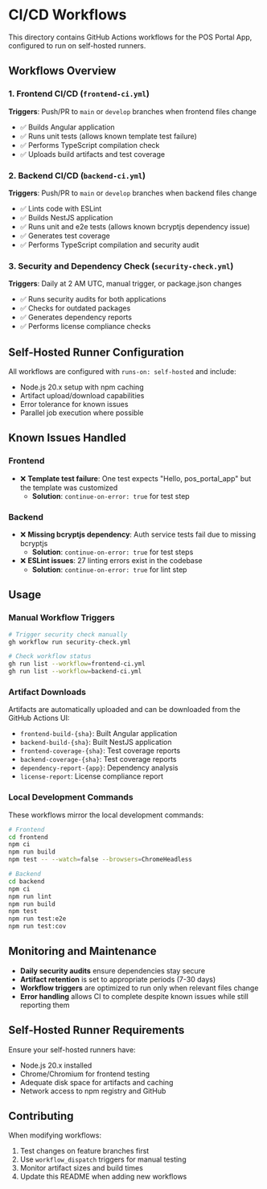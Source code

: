 # CI/CD Workflows

This directory contains GitHub Actions workflows for the POS Portal App, configured to run on self-hosted runners.

## Workflows Overview

### 1. Frontend CI/CD (`frontend-ci.yml`)
**Triggers**: Push/PR to `main` or `develop` branches when frontend files change
- ✅ Builds Angular application
- ✅ Runs unit tests (allows known template test failure)
- ✅ Performs TypeScript compilation check
- ✅ Uploads build artifacts and test coverage

### 2. Backend CI/CD (`backend-ci.yml`)
**Triggers**: Push/PR to `main` or `develop` branches when backend files change
- ✅ Lints code with ESLint
- ✅ Builds NestJS application
- ✅ Runs unit and e2e tests (allows known bcryptjs dependency issue)
- ✅ Generates test coverage
- ✅ Performs TypeScript compilation and security audit

### 3. Security and Dependency Check (`security-check.yml`)
**Triggers**: Daily at 2 AM UTC, manual trigger, or package.json changes
- ✅ Runs security audits for both applications
- ✅ Checks for outdated packages
- ✅ Generates dependency reports
- ✅ Performs license compliance checks

## Self-Hosted Runner Configuration

All workflows are configured with `runs-on: self-hosted` and include:
- Node.js 20.x setup with npm caching
- Artifact upload/download capabilities
- Error tolerance for known issues
- Parallel job execution where possible

## Known Issues Handled

### Frontend
- ❌ **Template test failure**: One test expects "Hello, pos_portal_app" but the template was customized
  - **Solution**: `continue-on-error: true` for test step

### Backend
- ❌ **Missing bcryptjs dependency**: Auth service tests fail due to missing bcryptjs
  - **Solution**: `continue-on-error: true` for test steps
- ❌ **ESLint issues**: 27 linting errors exist in the codebase
  - **Solution**: `continue-on-error: true` for lint step

## Usage

### Manual Workflow Triggers
```bash
# Trigger security check manually
gh workflow run security-check.yml

# Check workflow status  
gh run list --workflow=frontend-ci.yml
gh run list --workflow=backend-ci.yml
```

### Artifact Downloads
Artifacts are automatically uploaded and can be downloaded from the GitHub Actions UI:
- `frontend-build-{sha}`: Built Angular application
- `backend-build-{sha}`: Built NestJS application
- `frontend-coverage-{sha}`: Test coverage reports
- `backend-coverage-{sha}`: Test coverage reports
- `dependency-report-{app}`: Dependency analysis
- `license-report`: License compliance report

### Local Development Commands
These workflows mirror the local development commands:

```bash
# Frontend
cd frontend
npm ci
npm run build
npm test -- --watch=false --browsers=ChromeHeadless

# Backend
cd backend
npm ci
npm run lint
npm run build
npm test
npm run test:e2e
npm run test:cov
```

## Monitoring and Maintenance

- **Daily security audits** ensure dependencies stay secure
- **Artifact retention** is set to appropriate periods (7-30 days)
- **Workflow triggers** are optimized to run only when relevant files change
- **Error handling** allows CI to complete despite known issues while still reporting them

## Self-Hosted Runner Requirements

Ensure your self-hosted runners have:
- Node.js 20.x installed
- Chrome/Chromium for frontend testing
- Adequate disk space for artifacts and caching
- Network access to npm registry and GitHub

## Contributing

When modifying workflows:
1. Test changes on feature branches first
2. Use `workflow_dispatch` triggers for manual testing
3. Monitor artifact sizes and build times
4. Update this README when adding new workflows